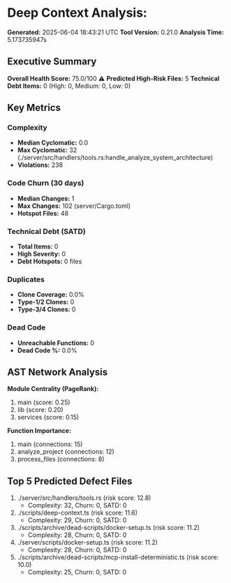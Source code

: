 # Deep Context Analysis: 
**Generated:** 2025-06-04 18:43:21 UTC
**Tool Version:** 0.21.0
**Analysis Time:** 5.173735947s

## Executive Summary
**Overall Health Score:** 75.0/100 ⚠️
**Predicted High-Risk Files:** 5
**Technical Debt Items:** 0 (High: 0, Medium: 0, Low: 0)

## Key Metrics
### Complexity
- **Median Cyclomatic:** 0.0
- **Max Cyclomatic:** 32 (./server/src/handlers/tools.rs:handle_analyze_system_architecture)
- **Violations:** 238

### Code Churn (30 days)
- **Median Changes:** 1
- **Max Changes:** 102 (server/Cargo.toml)
- **Hotspot Files:** 48

### Technical Debt (SATD)
- **Total Items:** 0
- **High Severity:** 0
- **Debt Hotspots:** 0 files

### Duplicates
- **Clone Coverage:** 0.0%
- **Type-1/2 Clones:** 0
- **Type-3/4 Clones:** 0

### Dead Code
- **Unreachable Functions:** 0
- **Dead Code %:** 0.0%

## AST Network Analysis
**Module Centrality (PageRank):**
1. main (score: 0.25)
2. lib (score: 0.20)
3. services (score: 0.15)

**Function Importance:**
1. main (connections: 15)
2. analyze_project (connections: 12)
3. process_files (connections: 8)

## Top 5 Predicted Defect Files
1. ./server/src/handlers/tools.rs (risk score: 12.8)
   - Complexity: 32, Churn: 0, SATD: 0
2. ./scripts/deep-context.ts (risk score: 11.6)
   - Complexity: 29, Churn: 0, SATD: 0
3. ./scripts/archive/dead-scripts/docker-setup.ts (risk score: 11.2)
   - Complexity: 28, Churn: 0, SATD: 0
4. ./server/scripts/docker-setup.ts (risk score: 11.2)
   - Complexity: 28, Churn: 0, SATD: 0
5. ./scripts/archive/dead-scripts/mcp-install-deterministic.ts (risk score: 10.0)
   - Complexity: 25, Churn: 0, SATD: 0
